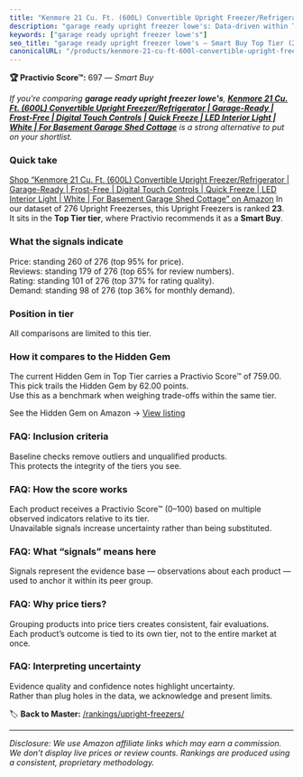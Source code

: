 ```yaml
---
title: "Kenmore 21 Cu. Ft. (600L) Convertible Upright Freezer/Refrigerator | Garage-Ready | Frost-Free | Digital Touch Controls | Quick Freeze | LED Interior Light | White | For Basement Garage Shed Cottage"
description: "garage ready upright freezer lowe's: Data-driven within Top Tier ranking using the Practivio Score™. Positioned by quality, value, demand, findability, momentu…"
keywords: ["garage ready upright freezer lowe's"]
seo_title: "garage ready upright freezer lowe's — Smart Buy Top Tier (2025)"
canonicalURL: "/products/kenmore-21-cu-ft-600l-convertible-upright-freezerrefrigerator-garage-ready-frost-free-digital-touch-controls-quick-freeze-led-interior-light-white-for-basement-garage-shed-cottage-B0CTFH22XX/"
---
```


**🏆 Practivio Score™:** 697 — _Smart Buy_


*If you're comparing **garage ready upright freezer lowe's**, **[Kenmore 21 Cu. Ft. (600L) Convertible Upright Freezer/Refrigerator | Garage-Ready | Frost-Free | Digital Touch Controls | Quick Freeze | LED Interior Light | White | For Basement Garage Shed Cottage](https://www.amazon.com/dp/B0CTFH22XX?tag=practivio-20)** is a strong alternative to put on your shortlist.*
### Quick take
[Shop “Kenmore 21 Cu. Ft. (600L) Convertible Upright Freezer/Refrigerator | Garage-Ready | Frost-Free | Digital Touch Controls | Quick Freeze | LED Interior Light | White | For Basement Garage Shed Cottage” on Amazon](https://www.amazon.com/dp/B0CTFH22XX?tag=practivio-20)
In our dataset of 276 Upright Freezerses, this Upright Freezers is ranked **23**.  
It sits in the **Top Tier tier**, where Practivio recommends it as a **Smart Buy**.

### What the signals indicate
Price: standing 260 of 276 (top 95% for price).  
Reviews: standing 179 of 276 (top 65% for review numbers).  
Rating: standing 101 of 276 (top 37% for rating quality).  
Demand: standing 98 of 276 (top 36% for monthly demand).

### Position in tier
All comparisons are limited to this tier.

### How it compares to the Hidden Gem
The current Hidden Gem in Top Tier carries a Practivio Score™ of 759.00.  
This pick trails the Hidden Gem by 62.00 points.  
Use this as a benchmark when weighing trade-offs within the same tier.  

See the Hidden Gem on Amazon → [View listing](https://www.amazon.com/dp/B09LHLZFYZ?tag=practivio-20)

### FAQ: Inclusion criteria
Baseline checks remove outliers and unqualified products.  
This protects the integrity of the tiers you see.

### FAQ: How the score works
Each product receives a Practivio Score™ (0–100) based on multiple observed indicators relative to its tier.  
Unavailable signals increase uncertainty rather than being substituted.

### FAQ: What “signals” means here
Signals represent the evidence base — observations about each product — used to anchor it within its peer group.

### FAQ: Why price tiers?
Grouping products into price tiers creates consistent, fair evaluations.  
Each product’s outcome is tied to its own tier, not to the entire market at once.

### FAQ: Interpreting uncertainty
Evidence quality and confidence notes highlight uncertainty.  
Rather than plug holes in the data, we acknowledge and present limits.


🏷️ **Back to Master:** [/rankings/upright-freezers/](/rankings/upright-freezers/)

---
_Disclosure: We use Amazon affiliate links which may earn a commission. We don’t display live prices or review counts. Rankings are produced using a consistent, proprietary methodology._
